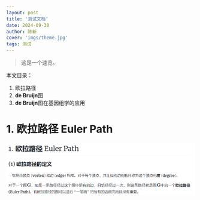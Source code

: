 ```yaml
---
layout: post
title: '测试文档'
date: 2024-09-30
author: 陈新
cover: 'imgs/theme.jpg'
tags: 测试
---
```


> 这是一个速览。

本文目录：
1. 欧拉路径
2. **de Bruijn**图
3. **de Bruijn**图在基因组学的应用

# 1. 欧拉路径 Euler Path

![1](./imgs/cover_1.png)
